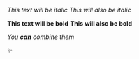 *This text will be italic*
_This will also be italic_

**This text will be bold**
__This will also be bold__

_You **can** combine them_

✨
